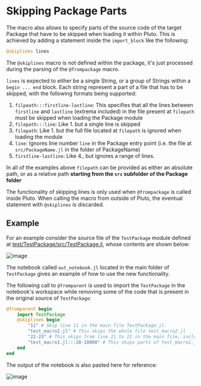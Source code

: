 # Skipping Package Parts
The macro also allows to specify parts of the source code of the target Package that have to be skipped when loading it within Pluto. This is achieved by adding a statement inside the `import_block` like the following:
```julia
@skiplines lines
```
The `@skiplines` macro is not defined within the package, it's just processed during the parsing of the `@frompackage` macro.

`lines` is expected to either be a single String, or a group of Strings within a `begin ... end` block.
Each string represent a part of a file that has to be skipped, with the following formats being supported:
1. `filpeath:::firstline-lastline`: This specifies that all the lines between `firstline` and `lastline` (extrema included) in the file present at `filepath` must be skipped when loading the Package module
2. `filepath:::line`: Like 1. but a single line is skipped
3. `filepath`: Like 1. but the full file located at `filepath` is ignored when loading the module 
4. `line`: Ignores line number `line` in the Package entry point (i.e. the file at `src/PackageName.jl` in the folder of PackageName)
5. `firstline-lastline`: Like 4., but ignores a range of lines.

In all of the examples above `filepath` can be provided as either an absolute path, or as a relative path **starting from the `src` subfolder of the Package folder**

The functionality of skipping lines is only used when `@frompackage` is called inside Pluto. 
When calling the macro from outside of Pluto, the eventual statement with `@skiplines` is discarded.

## Example

For an example consider the source file of the `TestPackage` module defined at [test/TestPackage/src/TestPackage.jl](https://github.com/disberd/PlutoDevMacros.jl/blob/f7b2bbf3a89ca677ab1765a2d4fcb3a1600d66f6/test/TestPackage/src/TestPackage.jl), whose contents are shown below:

![image](https://user-images.githubusercontent.com/12846528/236829189-dc30414a-d936-4a63-831b-963664249558.png)

The notebook called `out_notebook.jl` located in the main folder of `TestPackage` gives an example of how to use the new functionality.

The following call to `@fromparent` is used to import the `TestPackage` in the notebook's workspace while removing some of the code that is present in the original source of `TestPackage`:
```julia
@fromparent begin
	import TestPackage
	@skiplines begin
		"11" # Skip line 11 in the main file TestPackage.jl.
		"test_macro2.jl" # This skips the whole file test_macro2.jl
		"22-23" # This skips from line 21 to 22 in the main file, including extrema.
		"test_macro1.jl:::28-10000" # This skips parts of test_macro1.jl
	end
end
```

The output of the notebook is also pasted here for reference:

![image](https://user-images.githubusercontent.com/12846528/236832303-eb2fdc0f-08fd-47e7-9c1d-35f1f1b637fd.png)